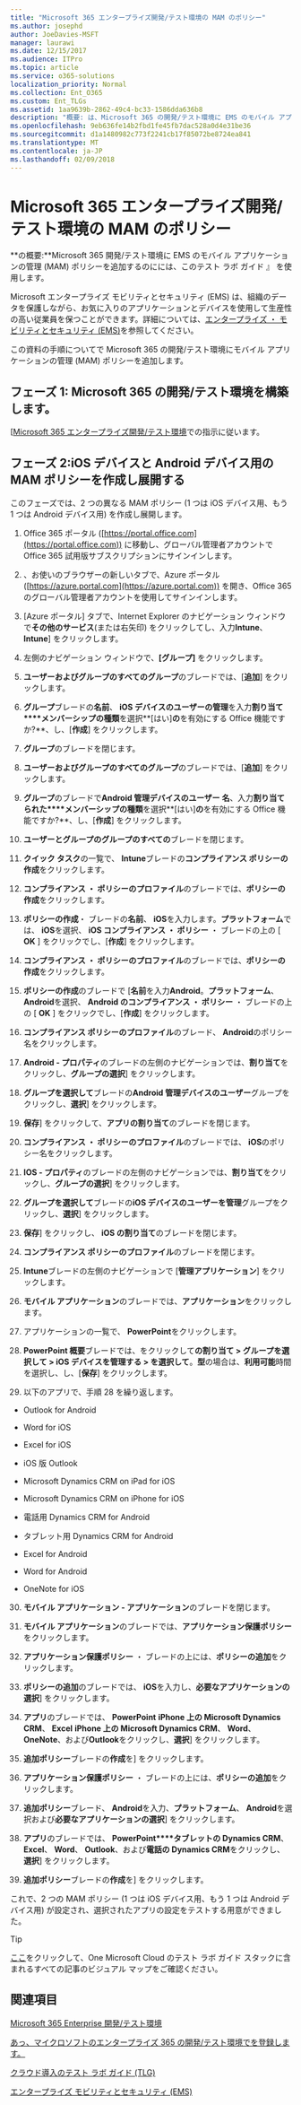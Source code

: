 ```yaml
---
title: "Microsoft 365 エンタープライズ開発/テスト環境の MAM のポリシー"
ms.author: josephd
author: JoeDavies-MSFT
manager: laurawi
ms.date: 12/15/2017
ms.audience: ITPro
ms.topic: article
ms.service: o365-solutions
localization_priority: Normal
ms.collection: Ent_O365
ms.custom: Ent_TLGs
ms.assetid: 1aa9639b-2862-49c4-bc33-1586dda636b8
description: "概要: は、Microsoft 365 の開発/テスト環境に EMS のモバイル アプリケーションの管理 (MAM) ポリシーを追加するのには、このテスト ラボ ガイド 』 を使用します。"
ms.openlocfilehash: 9eb636fe14b2fbd1fe45fb7dac528a0d4e31be36
ms.sourcegitcommit: d1a1480982c773f2241cb17f85072be8724ea841
ms.translationtype: MT
ms.contentlocale: ja-JP
ms.lasthandoff: 02/09/2018
---
```

# <a name="mam-policies-for-your-microsoft-365-enterprise-devtest-environment"></a>Microsoft 365 エンタープライズ開発/テスト環境の MAM のポリシー

 **の概要:**Microsoft 365 開発/テスト環境に EMS のモバイル アプリケーションの管理 (MAM) ポリシーを追加するのにには、このテスト ラボ ガイド 』 を使用します。
  
Microsoft エンタープライズ モビリティとセキュリティ (EMS) は、組織のデータを保護しながら、お気に入りのアプリケーションとデバイスを使用して生産性の高い従業員を保つことができます。詳細については、[エンタープライズ ・ モビリティとセキュリティ (EMS)](https://www.microsoft.com/cloud-platform/enterprise-mobility-security)を参照してください。
  
この資料の手順についてで Microsoft 365 の開発/テスト環境にモバイル アプリケーションの管理 (MAM) ポリシーを追加します。
  
## <a name="phase-1-build-out-your-microsoft-365-devtest-environment"></a>フェーズ 1: Microsoft 365 の開発/テスト環境を構築します。

[[Microsoft 365 エンタープライズ開発/テスト環境](the-microsoft-365-enterprise-dev-test-environment.md)での指示に従います。
  
## <a name="phase-2-create-and-deploy-mam-policies-for-ios-and-android-devices"></a>フェーズ 2:iOS デバイスと Android デバイス用の MAM ポリシーを作成し展開する

このフェーズでは、2 つの異なる MAM ポリシー (1 つは iOS デバイス用、もう 1 つは Android デバイス用) を作成し展開します。
  
1. Office 365 ポータル ([https://portal.office.com](https://portal.office.com)) に移動し、グローバル管理者アカウントで Office 365 試用版サブスクリプションにサインインします。
    
2. 、お使いのブラウザーの新しいタブで、Azure ポータル ([https://azure.portal.com](https://azure.portal.com)) を開き、Office 365 のグローバル管理者アカウントを使用してサインインします。
    
3. [Azure ポータル] タブで、Internet Explorer のナビゲーション ウィンドウで**その他のサービス**(または右矢印) をクリックしてし、入力**Intune**、 **Intune**] をクリックします。
    
4. 左側のナビゲーション ウィンドウで、**[グループ]** をクリックします。
    
5. **ユーザーおよびグループのすべてのグループ**のブレードでは、[**追加**] をクリックします。
    
6. **グループ**ブレードの**名前**、 **iOS デバイスのユーザーの管理**を入力**割り当て****メンバーシップの種類**を選択**[はい]**の**を有効にする Office 機能ですか?**、し、[**作成**] をクリックします。 
    
7. **グループ**のブレードを閉じます。
    
8. **ユーザーおよびグループのすべてのグループ**のブレードでは、[**追加**] をクリックします。
    
9. **グループ**のブレードで**Android 管理デバイスのユーザー** **名**、入力**割り当てられた****メンバーシップの種類**を選択**[はい]**の**を有効にする Office 機能ですか?**、し、[**作成**] をクリックします。
    
10. **ユーザーとグループのグループのすべての**ブレードを閉じます。
    
11. **クイック タスク**の一覧で、 **Intune**ブレードの**コンプライアンス ポリシーの作成**をクリックします。
    
12. **コンプライアンス ・ ポリシーのプロファイル**のブレードでは、**ポリシーの作成**をクリックします。
    
13. **ポリシーの作成**・ ブレードの**名前**、 **iOS**を入力します。**プラットフォーム**では、 **iOS**を選択、 **iOS コンプライアンス ・ ポリシー** ・ ブレードの上の [ **OK** ] をクリックでし、[**作成**] をクリックします。
    
14. **コンプライアンス ・ ポリシーのプロファイル**のブレードでは、**ポリシーの作成**をクリックします。
    
15. **ポリシーの作成**のブレードで [**名前**を入力**Android**。**プラットフォーム**、 **Android**を選択、 **Android のコンプライアンス ・ ポリシー** ・ ブレードの上の [ **OK** ] をクリックでし、[**作成**] をクリックします。
    
16. **コンプライアンス ポリシーのプロファイル**のブレード、 **Android**のポリシー名をクリックします。
    
17. **Android - プロパティ**のブレードの左側のナビゲーションでは、**割り当て**をクリックし、**グループの選択**] をクリックします。
    
18. **グループを選択して**ブレードの**Android 管理デバイスのユーザー**グループをクリックし、**選択**] をクリックします。
    
19. **保存**] をクリックして、**アプリの割り当て**のブレードを閉じます。
    
20. **コンプライアンス ・ ポリシーのプロファイル**のブレードでは、 **iOS**のポリシー名をクリックします。
    
21. **IOS - プロパティ**のブレードの左側のナビゲーションでは、**割り当て**をクリックし、**グループの選択**] をクリックします。
    
22. **グループを選択して**ブレードの**iOS デバイスのユーザーを管理**グループをクリックし、**選択**] をクリックします。
    
23. **保存**] をクリックし、 **iOS の割り当て**のブレードを閉じます。
    
24. **コンプライアンス ポリシーのプロファイル**のブレードを閉じます。
    
25. **Intune**ブレードの左側のナビゲーションで [**管理アプリケーション**] をクリックします。
    
26. **モバイル アプリケーション**のブレードでは、**アプリケーション**をクリックします。
    
27. アプリケーションの一覧で、 **PowerPoint**をクリックします。 
    
28. **PowerPoint 概要**ブレードでは、をクリックして**の割り当て > グループを選択して > iOS デバイスを管理する > を選択して**。**型**の場合は、**利用可能**時間を選択し、し、[**保存**] をクリックします。
    
29. 以下のアプリで、手順 28 を繰り返します。
    
  - Outlook for Android
    
  - Word for iOS
    
  - Excel for iOS
    
  - iOS 版 Outlook
    
  - Microsoft Dynamics CRM on iPad for iOS
    
  - Microsoft Dynamics CRM on iPhone for iOS
    
  - 電話用 Dynamics CRM for Android
    
  - タブレット用 Dynamics CRM for Android
    
  - Excel for Android
    
  - Word for Android
    
  - OneNote for iOS
    
30. **モバイル アプリケーション - アプリケーション**のブレードを閉じます。
    
31. **モバイル アプリケーション**のブレードでは、**アプリケーション保護ポリシー**をクリックします。
    
32. **アプリケーション保護ポリシー** ・ ブレードの上には、**ポリシーの追加**をクリックします。
    
33. **ポリシーの追加**のブレードでは、 **iOS**を入力し、**必要なアプリケーションの選択**] をクリックします。
    
34. **アプリ**のブレードでは、 **PowerPoint** **iPhone 上の Microsoft Dynamics CRM**、 **Excel** **iPhone 上の Microsoft Dynamics CRM**、 **Word**、 **OneNote**、および**Outlook**をクリックし、**選択**] をクリックします。
    
35. **追加ポリシー**ブレードの**作成**を] をクリックします。
    
36. **アプリケーション保護ポリシー** ・ ブレードの上には、**ポリシーの追加**をクリックします。
    
37. **追加ポリシー**ブレード、 **Android**を入力、**プラットフォーム**、 **Android**を選択および**必要なアプリケーションの選択**] をクリックします。
    
38. **アプリ**のブレードでは、 **PowerPoint****タブレットの Dynamics CRM**、 **Excel**、 **Word**、 **Outlook**、および**電話の Dynamics CRM**をクリックし、**選択**] をクリックします。
    
39. **追加ポリシー**ブレードの**作成**を] をクリックします。
    
これで、2 つの MAM ポリシー (1 つは iOS デバイス用、もう 1 つは Android デバイス用) が設定され、選択されたアプリの設定をテストする用意ができました。
  
> [!TIP]
> [ここ](http://aka.ms/catlgstack)をクリックして、One Microsoft Cloud のテスト ラボ ガイド スタックに含まれるすべての記事のビジュアル マップをご確認ください。
  
## <a name="see-also"></a>関連項目

[Microsoft 365 Enterprise 開発/テスト環境](the-microsoft-365-enterprise-dev-test-environment.md)
  
[あっ、マイクロソフトのエンタープライズ 365 の開発/テスト環境でを登録します。](enroll-ios-and-android-devices-in-your-microsoft-enterprise-365-dev-test-environ.md)
  
[クラウド導入のテスト ラボ ガイド (TLG)](cloud-adoption-test-lab-guides-tlgs.md)

[エンタープライズ モビリティとセキュリティ (EMS)](https://www.microsoft.com/cloud-platform/enterprise-mobility-security)


